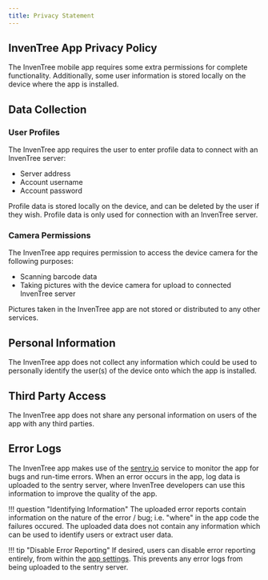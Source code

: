 ```yaml
---
title: Privacy Statement
---
```


## InvenTree App Privacy Policy

The InvenTree mobile app requires some extra permissions for complete functionality. Additionally, some user information is stored locally on the device where the app is installed.

## Data Collection

### User Profiles

The InvenTree app requires the user to enter profile data to connect with an InvenTree server:

- Server address
- Account username
- Account password

Profile data is stored locally on the device, and can be deleted by the user if they wish. Profile data is only used for connection with an InvenTree server.

### Camera Permissions

The InvenTree app requires permission to access the device camera for the following purposes:

- Scanning barcode data
- Taking pictures with the device camera for upload to connected InvenTree server

Pictures taken in the InvenTree app are not stored or distributed to any other services.

## Personal Information

The InvenTree app does not collect any information which could be used to personally identify the user(s) of the device onto which the app is installed.

## Third Party Access

The InvenTree app does not share any personal information on users of the app with any third parties.

## Error Logs

The InvenTree app makes use of the [sentry.io](https://sentry.io/) service to monitor the app for bugs and run-time errors. When an error occurs in the app, log data is uploaded to the sentry server, where InvenTree developers can use this information to improve the quality of the app.

!!! question "Identifying Information"
    The uploaded error reports contain information on the nature of the error / bug; i.e. "where" in the app code the failures occured. The uploaded data does not contain any information which can be used to identify users or extract user data.

!!! tip "Disable Error Reporting"
    If desired, users can disable error reporting entirely, from within the [app settings](./settings.md). This prevents any error logs from being uploaded to the sentry server.
